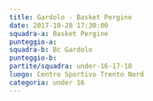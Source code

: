 ```yaml
---
title: Gardolo - Basket Pergine
date: 2017-10-28 17:30:00
squadra-a: Basket Pergine
punteggio-a: 
squadra-b: Bc Gardolo
punteggio-b: 
partite/squadra: under-16-17-18
luogo: Centro Sportivo Trento Nord
categoria: under 16
---
```

